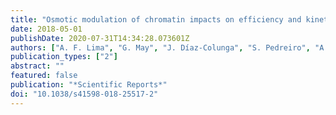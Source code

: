 ```yaml
---
title: "Osmotic modulation of chromatin impacts on efficiency and kinetics of cell fate modulation"
date: 2018-05-01
publishDate: 2020-07-31T14:34:28.073601Z
authors: ["A. F. Lima", "G. May", "J. Díaz-Colunga", "S. Pedreiro", "A. Paiva", "L. Ferreira", "T. Enver", "F. J. Iborra", "R. Pires das Neves"]
publication_types: ["2"]
abstract: ""
featured: false
publication: "*Scientific Reports*"
doi: "10.1038/s41598-018-25517-2"
---
```


